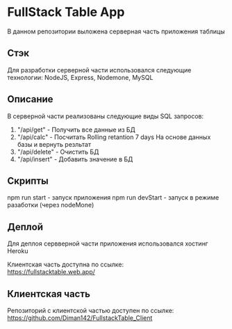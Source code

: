 # FullStack Table App

В данном репозитории выложена серверная часть приложения таблицы 

## Стэк

Для разработки серверной части использовался следующие технологии: NodeJS, Express, Nodemone, MySQL

## Описание 
В серверной части реализованы следующие виды SQL запросов:

1) "/api/get" - Получить все данные из БД  
2) "/api/calc" - Посчитать Rolling retantion 7 days На основе данных базы и вернуть резльтат  
3) "/api/delete" - Очистить БД  
4) "/api/insert" - Добавить значение в БД  

## Скрипты
npm run start - запуск приложения
npm run devStart - запуск в режиме разаботки (через nodeMone)

## Деплой 
Для деплоя сервверной части приложения использовался хостинг Heroku

Клиентская часть доступна по ссылке:   
https://fullstacktable.web.app/

## Клиентская часть

Репозиторий с клиентской частью доступен по ссылке:  
https://github.com/Diman142/FullstackTable_Client
